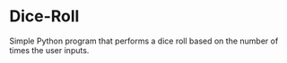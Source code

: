# Dice-Roll
Simple Python program that performs a dice roll based on the number of times the user inputs.

